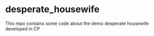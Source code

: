 # desperate_housewife
This repo contains  some code about the demo desperate housewife developed in CP
